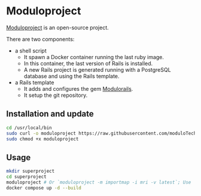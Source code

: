 # Moduloproject

[Moduloproject](https://github.com/moduloTech/moduloproject) is an open-source project.

There are two components:

- a shell script
    - It spawn a Docker container running the last ruby image.
    - In this container, the last version of Rails is installed.
    - A new Rails project is generated running with a PostgreSQL database and using the Rails template.
- a Rails template
    - It adds and configures the gem [Modulorails](https://github.com/moduloTech/modulorails).
    - It setup the git repository.

## Installation and update

```bash
cd /usr/local/bin
sudo curl -o moduloproject https://raw.githubusercontent.com/moduloTech/moduloproject/master/moduloproject
sudo chmod +x moduloproject
```

## Usage

```bash
mkdir superproject
cd superproject
moduloproject # Or `moduloproject -m importmap -i mri -v latest`; Use `moduloproject -h` to see all options
docker compose up -d --build
```
